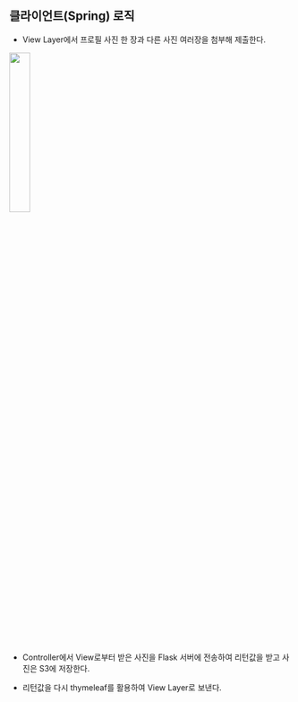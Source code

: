 ## 클라이언트(Spring) 로직
- View Layer에서 프로필 사진 한 장과 다른 사진 여러장을 첨부해 제출한다.
<img src = "https://github.com/FaceRecognition0/Spring-client/assets/95980876/9b2f41f0-f65c-45cb-ad33-63bd558e0db0" width="27%" height="27%">
 
- Controller에서 View로부터 받은 사진을 Flask 서버에 전송하여 리턴값을 받고 사진은 S3에 저장한다.
  
- 리턴값을 다시 thymeleaf를 활용하여 View Layer로 보낸다.
